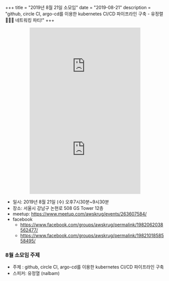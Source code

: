 +++
title = "2019년 8월 21일 소모임"
date = "2019-08-21"
description = "github, circle CI, argo-cd를 이용한 kubernetes CI/CD 파이프라인 구축 - 유정렬<br> 🍕🍺🍗 네트워킹 파티!"
+++
<div style="text-align:center">
<iframe src="https://www.facebook.com/plugins/post.php?href=https%3A%2F%2Fwww.facebook.com%2Fphoto.php%3Ffbid%3D2658466870864047%26set%3Dpcb.1982062038562477%26type%3D3%26theater%26ifg%3D1&width=350&show_text=true&appId=267443750824008&height=262" width="350" height="262" style="border:none;overflow:hidden" scrolling="no" frameborder="0" allowTransparency="true" allow="encrypted-media"></iframe>
<br>
<iframe src="https://www.facebook.com/plugins/post.php?href=https%3A%2F%2Fwww.facebook.com%2Fphoto.php%3Ffbid%3D10157431138708493%26set%3Dpcb.1982101858558495%26type%3D3%26theater%26ifg%3D1&width=350&show_text=true&appId=267443750824008&height=262" width="350" height="262" style="border:none;overflow:hidden" scrolling="no" frameborder="0" allowTransparency="true" allow="encrypted-media"></iframe>
<br>
</div>

- 일시: 2019년 8월 21일 (수) 오후7시30분~9시30분
- 장소: 서울시 강남구 논현로 508 GS Tower 12층
- meetup: https://www.meetup.com/awskrug/events/263607584/
- facebook
    - https://www.facebook.com/groups/awskrug/permalink/1982062038562477/
    - https://www.facebook.com/groups/awskrug/permalink/1982101858558495/

### 8월 소모임 주제
- 주제 : github, circle CI, argo-cd를 이용한 kubernetes CI/CD 파이프라인 구축
- 스피커: 유정열 (nalbam)
